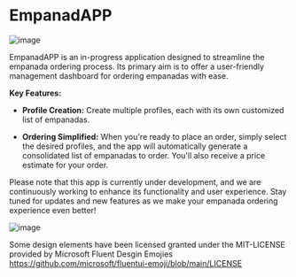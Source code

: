 # EmpanadAPP
![image](https://github.com/santiago-salinas/empanadAPP/assets/48341470/e76ae4b1-4c53-4ba2-8093-431a17f092c5)

EmpanadAPP is an in-progress application designed to streamline the empanada ordering process. Its primary aim is to offer a user-friendly management dashboard for ordering empanadas with ease.

**Key Features:**

- **Profile Creation:** Create multiple profiles, each with its own customized list of empanadas.
  
- **Ordering Simplified:** When you're ready to place an order, simply select the desired profiles, and the app will automatically generate a consolidated list of empanadas to order. You'll also receive a price estimate for your order.

Please note that this app is currently under development, and we are continuously working to enhance its functionality and user experience. Stay tuned for updates and new features as we make your empanada ordering experience even better!

![image](https://github.com/santiago-salinas/empanadAPP/assets/48341470/477e6bc2-1065-4fe0-bf33-ac5ab2d7e0ec)




Some design elements have been licensed granted under the MIT-LICENSE provided by Microsoft Fluent Desgin Emojies
https://github.com/microsoft/fluentui-emoji/blob/main/LICENSE
